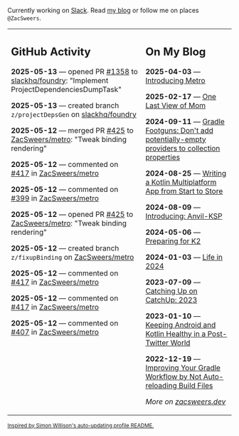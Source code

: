 Currently working on [Slack](https://slack.com/). Read [my blog](https://zacsweers.dev/) or follow me on places `@ZacSweers`.

<table><tr><td valign="top" width="60%">

## GitHub Activity
<!-- githubActivity starts -->
**2025-05-13** — opened PR [#1358](https://github.com/slackhq/foundry/pull/1358) to [slackhq/foundry](https://github.com/slackhq/foundry): "Implement ProjectDependenciesDumpTask"

**2025-05-13** — created branch `z/projectDepsGen` on [slackhq/foundry](https://github.com/slackhq/foundry)

**2025-05-12** — merged PR [#425](https://github.com/ZacSweers/metro/pull/425) to [ZacSweers/metro](https://github.com/ZacSweers/metro): "Tweak binding rendering"

**2025-05-12** — commented on [#417](https://github.com/ZacSweers/metro/pull/417#issuecomment-2873780638) in [ZacSweers/metro](https://github.com/ZacSweers/metro)

**2025-05-12** — commented on [#399](https://github.com/ZacSweers/metro/pull/399#issuecomment-2873777519) in [ZacSweers/metro](https://github.com/ZacSweers/metro)

**2025-05-12** — opened PR [#425](https://github.com/ZacSweers/metro/pull/425) to [ZacSweers/metro](https://github.com/ZacSweers/metro): "Tweak binding rendering"

**2025-05-12** — created branch `z/fixupBinding` on [ZacSweers/metro](https://github.com/ZacSweers/metro)

**2025-05-12** — commented on [#417](https://github.com/ZacSweers/metro/pull/417#issuecomment-2873687784) in [ZacSweers/metro](https://github.com/ZacSweers/metro)

**2025-05-12** — commented on [#417](https://github.com/ZacSweers/metro/pull/417#issuecomment-2873639909) in [ZacSweers/metro](https://github.com/ZacSweers/metro)

**2025-05-12** — commented on [#407](https://github.com/ZacSweers/metro/pull/407#issuecomment-2873501383) in [ZacSweers/metro](https://github.com/ZacSweers/metro)
<!-- githubActivity ends -->
</td><td valign="top" width="40%">

## On My Blog
<!-- blog starts -->
**2025-04-03** — [Introducing Metro](https://www.zacsweers.dev/introducing-metro/)

**2025-02-17** — [One Last View of Mom](https://www.zacsweers.dev/one-last-view-of-mom/)

**2024-09-11** — [Gradle Footguns: Don't add potentially-empty providers to collection properties](https://www.zacsweers.dev/gradle-footgun-adding-empty-providers-to-collection-properties/)

**2024-08-25** — [Writing a Kotlin Multiplatform App from Start to Store](https://www.zacsweers.dev/writing-a-kotlin-multiplatform-app-from-start-to-store/)

**2024-08-09** — [Introducing: Anvil-KSP](https://www.zacsweers.dev/introducing-anvil-ksp/)

**2024-05-06** — [Preparing for K2](https://www.zacsweers.dev/preparing-for-k2/)

**2024-01-03** — [Life in 2024](https://www.zacsweers.dev/life-in-2024/)

**2023-07-09** — [Catching Up on CatchUp: 2023](https://www.zacsweers.dev/catching-up-on-catchup-2023/)

**2023-01-10** — [Keeping Android and Kotlin Healthy in a Post-Twitter World](https://www.zacsweers.dev/keeping-android-healthy/)

**2022-12-19** — [Improving Your Gradle Workflow by Not Auto-reloading Build Files](https://www.zacsweers.dev/improving-your-workflow-by-not-auto-reloading-build-files/)
<!-- blog ends -->
_More on [zacsweers.dev](https://zacsweers.dev/)_
</td></tr></table>

<sub><a href="https://simonwillison.net/2020/Jul/10/self-updating-profile-readme/">Inspired by Simon Willison's auto-updating profile README.</a></sub>